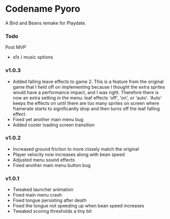 
# Codename Pyoro

A Bird and Beans remake for Playdate.

### Todo

Post MVP
- sfx / music options

### v1.0.3
- Added falling leave effects to game 2. This is a feature from the original game that I held off on implementing because I thought the extra sprites would have a performance impact, and I was right. Therefore there is now an extra setting in the menu: leaf effects 'off', 'on', or 'auto'. 'Auto' keeps the effects on until there are too many sprites on screen where framerate starts to significantly drop and then turns off the leaf falling effect. 
- Fixed yet another main menu bug
- Added cooler loading screen transition 

### v1.0.2

- Increased ground friction to more closely match the original
- Player velocity now increases along with bean speed
- Adjusted menu sound effects
- Fixed another main menu button bug

### v1.0.1

- Tweaked launcher animation
- Fixed main menu crash
- Fixed tongue persisting after death
- Fixed the tongue not speeding up when bean speed increases
- Tweaked scoring thresholds a tiny bit